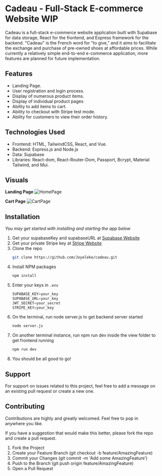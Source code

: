 # Cadeau - Full-Stack E-commerce Website WIP

Cadeau is a full-stack e-commerce website application built with Supabase for data storage, React for the frontend, and Express framework for the backend. "Cadeau" is the French word for "to give," and it aims to facilitate the exchange and purchase of pre-owned shoes at affordable prices. While currently a relatively simple end-to-end e-commerce application, more features are planned for future implementation.

## Features

- Landing Page.
- User registration and login process.
- Display of numerous product items.
- Display of individual product pages
- Ability to add items to cart.
- Ability to checkout with Stripe test mode.
- Ability for customers to view their order history.

## Technologies Used

- Frontend: HTML, TailwindCSS, React, and Vue.
- Backend: Express.js and Node.js
- Data: Supabase
- Libraries: React-dom, React-Router-Dom, Passport, Bcrypt, Material Tailwind, and Mui.

## Visuals

**Landing Page**
![HomePage](https://ezxeabxdawiisodycekr.supabase.co/storage/v1/object/public/CadeauImages/localhost_5173_%20(1)%20(1).png?t=2024-03-27T12%3A33%3A31.729Z)

**Cart Page**
![CartPage](https://ezxeabxdawiisodycekr.supabase.co/storage/v1/object/public/CadeauImages/localhost_5173_cart%20(1).png?t=2024-03-27T12%3A45%3A13.189Z)

## Installation
_You may get started with installing and starting the app below_

1. Get your supabaseKey and supabaseURL at [Supabase Website](https://supabase.com/)
2. Get your private Stripe key at [Stripe Website](https://stripe.com/)
3. Clone the repo
   ```sh
   git clone https://github.com/Joyeleke/cadeau.git
   ```
4. Install NPM packages
   ```sh
   npm install
   ```
5. Enter your keys in `.env`
   ```js
   SUPABASE_KEY=your_key
   SUPABASE_URL=your_key
   JWT_SECRET=your_secret
   STRIPE_KEY=your_key
6. On the terminal, run node server.js to get backend server started
   ```sh
   node server.js
   ```
7. On another terminal instance, run npm run dev inside the view folder to get frontend running
    ```sh
   npm run dev
   ```
8. You should be all good to go!

## Support

For support on issues related to this project, feel free to add a message on an existing pull request or create a new one.

## Contributing

Contributions are highly and greatly welcomed. Feel free to pop in anywhere you like.

If you have a suggestion that would make this better, please fork the repo and create a pull request. 

1. Fork the Project
2. Create your Feature Branch (git checkout -b feature/AmazingFeature)
3. Commit your Changes (git commit -m 'Add some AmazingFeature')
4. Push to the Branch (git push origin feature/AmazingFeature)
5. Open a Pull Request

